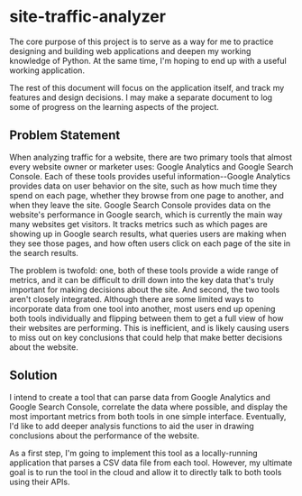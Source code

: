 # site-traffic-analyzer

The core purpose of this project is to serve as a way for me to practice designing and building web applications and deepen my working knowledge of Python. At the same time, I'm hoping to end up with a useful working application.

The rest of this document will focus on the application itself, and track my features and design decisions. I may make a separate document to log some of progress on the learning aspects of the project.

## Problem Statement

When analyzing traffic for a website, there are two primary tools that almost every website owner or marketer uses: Google Analytics and Google Search Console. Each of these tools provides useful information--Google Analytics provides data on user behavior on the site, such as how much time they spend on each page, whether they browse from one page to another, and when they leave the site. Google Search Console provides data on the website's performance in Google search, which is currently the main way many websites get visitors. It tracks metrics such as which pages are showing up in Google search results, what queries users are making when they see those pages, and how often users click on each page of the site in the search results.

The problem is twofold: one, both of these tools provide a wide range of metrics, and it can be difficult to drill down into the key data that's truly important for making decisions about the site. And second, the two tools aren't closely integrated. Although there are some limited ways to incorporate data from one tool into another, most users end up opening both tools individually and flipping between them to get a full view of how their websites are performing. This is inefficient, and is likely causing users to miss out on key conclusions that could help that make better decisions about the website.

## Solution

I intend to create a tool that can parse data from Google Analytics and Google Search Console, correlate the data where possible, and display the most important metrics from both tools in one simple interface. Eventually, I'd like to add deeper analysis functions to aid the user in drawing conclusions about the performance of the website.

As a first step, I'm going to implement this tool as a locally-running application that parses a CSV data file from each tool. However, my ultimate goal is to run the tool in the cloud and allow it to directly talk to both tools using their APIs.